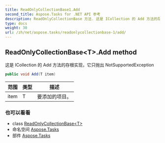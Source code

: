 ```yaml
---
title: ReadOnlyCollectionBase1.Add
second_title: Aspose.Tasks for .NET API 参考
description: ReadOnlyCollectionBase 方法. 这是 ICollection 的 Add 方法的存根实现它只抛出 NotSupportedException
type: docs
weight: 30
url: /zh/net/aspose.tasks/readonlycollectionbase-1/add/
---
```

## ReadOnlyCollectionBase&lt;T&gt;.Add method

这是 ICollection 的 Add 方法的存根实现，它只抛出 NotSupportedException

```csharp
public void Add(T item)
```

| 范围 | 类型 | 描述 |
| --- | --- | --- |
| item | T | 要添加的项目。 |

### 也可以看看

* class [ReadOnlyCollectionBase&lt;T&gt;](../)
* 命名空间 [Aspose.Tasks](../../readonlycollectionbase-1/)
* 部件 [Aspose.Tasks](../../../)


